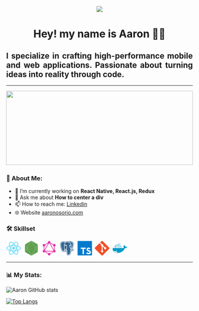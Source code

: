 <div id="header" align="center">
   <img src="https://media.giphy.com/media/scZPhLqaVOM1qG4lT9/giphy.gif" width="200"/>
   <h1>Hey! my name is Aaron 🤝🏻</h1>
   <h2 align="justify">I specialize in crafting high-performance mobile and web applications. Passionate about turning ideas into reality through code.
    </h2>
</div>
</div>

---
<img src="https://media.giphy.com/media/lLggksWwXuAWA/giphy-downsized-large.gif" width="100%" height="200" />

### 🧐 About Me:

- 🔭 I’m currently working on **React Native, React.js, Redux**
- 💬 Ask me about **How to center a div**
- 📫 How to reach me: [Linkedin](https://www.linkedin.com/in/aaron-osorio-b33851159/)
- 🌐 Website [aaronosorio.com](https://www.aaronosorio.com/)

<div>
    <h3>🛠 Skillset</h3>
    <div>
        <img src="https://github.com/devicons/devicon/blob/master/icons/react/react-original.svg" title="React" alt="React" width="40" height="40">&nbsp;
        <img src="https://github.com/devicons/devicon/blob/master/icons/nodejs/nodejs-plain.svg" title="NodeJS" alt="NodeJS" width="40" height="40">&nbsp;
        <img src="https://github.com/devicons/devicon/blob/master/icons/graphql/graphql-plain.svg" title="GraphQL" alt="GraphQL" width="40" height="40">&nbsp;
        <img src="https://github.com/devicons/devicon/blob/master/icons/postgresql/postgresql-plain.svg" title="PostgreSQL" alt="PostgreSQL" width="40" height="40">&nbsp;
        <img src="https://github.com/devicons/devicon/blob/master/icons/typescript/typescript-plain.svg" title="TypeScript" alt="TypeScript" width="40" height="40">&nbsp;
        <img src="https://github.com/devicons/devicon/blob/master/icons/git/git-plain.svg" title="Git" alt="Git" width="40" height="40">&nbsp;
        <img src="https://github.com/devicons/devicon/blob/master/icons/docker/docker-plain.svg" title="Docker" alt="Docker" width="40" height="40">&nbsp;
    </div>
</div>

---
### 📊 My Stats:

![Aaron GitHub stats](https://github-readme-stats.vercel.app/api?username=aaronosorio2000&show_icons=true&theme=dark)

[![Top Langs](https://github-readme-stats.vercel.app/api/top-langs/?username=aaronosorio2000&layout=compact&theme=dark)](https://github.com/anuraghazra/github-readme-stats)

